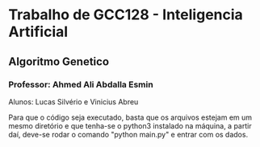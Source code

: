 # Trabalho de GCC128 - Inteligencia Artificial

## Algoritmo Genetico
### Professor: Ahmed Ali Abdalla Esmin 
Alunos: Lucas Silvério e Vinicius Abreu

Para que o código seja executado, basta que os arquivos estejam em um mesmo diretório e que tenha-se o python3 instalado na máquina, a partir daí, deve-se rodar o comando "python main.py" e entrar com os dados.
